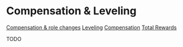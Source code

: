# Compensation & Leveling

[Compensation & role changes](compensation-role-changes.md)
[Leveling](../../../../../benefits-pay-perks/pay-expenses/compensation/leveling-guide.md)
[Compensation](../../../../../benefits-pay-perks/pay-expenses/compensation/index.md)
[Total Rewards](../../../../../benefits-pay-perks/pay-expenses/compensation/total-rewards.md)

TODO
